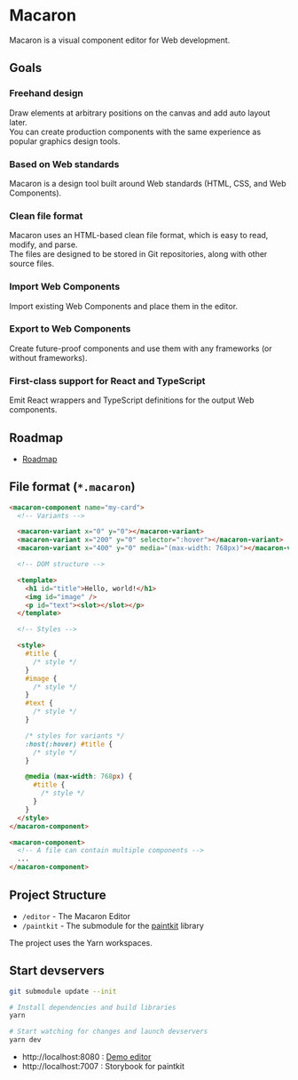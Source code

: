 # Macaron

Macaron is a visual component editor for Web development.

## Goals

### Freehand design

Draw elements at arbitrary positions on the canvas and add auto layout later.  
You can create production components with the same experience as popular graphics design tools.

### Based on Web standards

Macaron is a design tool built around Web standards (HTML, CSS, and Web Components).

### Clean file format

Macaron uses an HTML-based clean file format, which is easy to read, modify, and parse.  
The files are designed to be stored in Git repositories, along with other source files.

### Import Web Components

Import existing Web Components and place them in the editor.

### Export to Web Components

Create future-proof components and use them with any frameworks (or without frameworks).

### First-class support for React and TypeScript

Emit React wrappers and TypeScript definitions for the output Web components.

## Roadmap

- [Roadmap](https://github.com/macaronapp/macaron-next/projects/1)

## File format (`*.macaron`)

```html
<macaron-component name="my-card">
  <!-- Variants -->

  <macaron-variant x="0" y="0"></macaron-variant>
  <macaron-variant x="200" y="0" selector=":hover"></macaron-variant>
  <macaron-variant x="400" y="0" media="(max-width: 768px)"></macaron-variant>

  <!-- DOM structure -->

  <template>
    <h1 id="title">Hello, world!</h1>
    <img id="image" />
    <p id="text"><slot></slot></p>
  </template>

  <!-- Styles -->

  <style>
    #title {
      /* style */
    }
    #image {
      /* style */
    }
    #text {
      /* style */
    }

    /* styles for variants */
    :host(:hover) #title {
      /* style */
    }

    @media (max-width: 768px) {
      #title {
        /* style */
      }
    }
  </style>
</macaron-component>

<macaron-component>
  <!-- A file can contain multiple components -->
  ...
</macaron-component>
```

## Project Structure

- `/editor` - The Macaron Editor
- `/paintkit` - The submodule for the [paintkit](https://github.com/seanchas116/paintkit) library

The project uses the Yarn workspaces.

## Start devservers

```bash
git submodule update --init

# Install dependencies and build libraries
yarn

# Start watching for changes and launch devservers
yarn dev
```

- http://localhost:8080 : [Demo editor](/packages/editor/src/index.tsx)
- http://localhost:7007 : Storybook for paintkit
